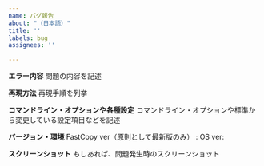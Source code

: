 ```yaml
---
name: バグ報告
about: "（日本語）"
title: ''
labels: bug
assignees: ''

---
```


**エラー内容**
問題の内容を記述

**再現方法**
再現手順を列挙

**コマンドライン・オプションや各種設定**
コマンドライン・オプションや標準から変更している設定項目などを記述

**バージョン・環境**
FastCopy ver（原則として最新版のみ） :
OS ver:

**スクリーンショット**
もしあれば、問題発生時のスクリーンショット
